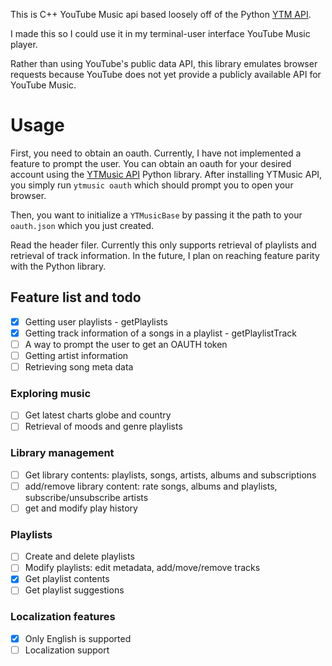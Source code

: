 This is C++ YouTube Music api based loosely off of the Python [YTM API](https://github.com/sigma67/ytmusicapi/tree/621584be3ca28d19667fc7c6353fab9ff09b7fa6).

I made this so I could use it in my terminal-user interface YouTube Music player.  

Rather than using YouTube's public data API, this library emulates browser requests because YouTube does not yet provide a publicly available API for YouTube Music.  


# Usage

First, you need to obtain an oauth.  Currently, I have not implemented a feature to prompt the user.  You can obtain an oauth for your desired account using the [YTMusic API](https://github.com/sigma67/ytmusicapi/) Python library.  After installing YTMusic API, you simply run `ytmusic oauth` which should prompt you to open your browser.

Then, you want to initialize a `YTMusicBase` by passing it the path to your `oauth.json` which you just created.


Read the header filer.  Currently this only supports retrieval of playlists and retrieval of track information.  In the future, I plan on reaching feature parity with the Python library.  

## Feature list and todo

- [x] Getting user playlists - getPlaylists
- [x] Getting track information of a songs in a playlist - getPlaylistTrack
- [ ] A way to prompt the user to get an OAUTH token
- [ ] Getting artist information
- [ ] Retrieving song meta data

### Exploring music
- [ ] Get latest charts globe and country
- [ ] Retrieval of moods and genre playlists

### Library management
- [ ] Get library contents: playlists, songs, artists, albums and subscriptions
- [ ] add/remove library content: rate songs, albums and playlists, subscribe/unsubscribe artists
- [ ] get and modify play history

### Playlists
- [ ] Create and delete playlists
- [ ] Modify playlists: edit metadata, add/move/remove tracks
- [x] Get playlist contents
- [ ] Get playlist suggestions

### Localization features
- [x] Only English is supported
- [ ] Localization support